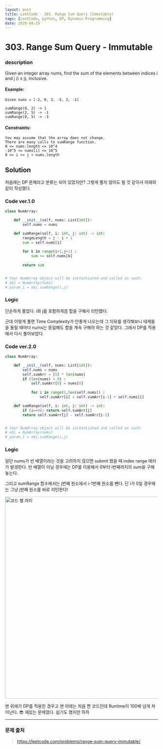 ```yaml
---
layout: post
title: LeetCode - 303. Range Sum Query (Immutable)
tags: [LeetCode, python, DP, Dynamic-Programming]
date: 2020-08-29
---
```


# 303. Range Sum Query - Immutable

### description

Given an integer array nums, find the sum of the elements between indices i and j (i ≤ j), inclusive.

#### Example:

```
Given nums = [-2, 0, 3, -5, 2, -1]

sumRange(0, 2) -> 1
sumRange(2, 5) -> -1
sumRange(0, 5) -> -3
```

#### Constraints:

```
You may assume that the array does not change.
There are many calls to sumRange function.
0 <= nums.length <= 10^4
-10^5 <= nums[i] <= 10^5
0 <= i <= j < nums.length
```

## Solution

처음에는 DP 문제라고 분류는 되어 있었지만? 그렇게 풀지 않아도 될 것 같아서 아래와 같이 작성했다.

### Code ver.1.0

```python
class NumArray:

    def __init__(self, nums: List[int]):
        self.nums = nums

    def sumRange(self, i: int, j: int) -> int:
        rangeLength = j - i + 1
        sum = self.nums[i]
        
        for k in range(i+1,j+1) :
            sum += self.nums[k]
        
        return sum


# Your NumArray object will be instantiated and called as such:
# obj = NumArray(nums)
# param_1 = obj.sumRange(i,j)
```

### Logic

단순하게 풀었다. i와 j를 포함하게끔 합을 구해서 리턴했다.

근데 이렇게 풀면 Time Complexity가 안좋게 나오는데 그 이유를 생각해보니 테케들을 돌릴 때마다 nums는 동일해도 합을 계속 구해야 하는 것 같았다.
그래서 DP를 적용해서 다시 풀어보았다.

### Code ver.2.0

```python
class NumArray:

    def __init__(self, nums: List[int]):
        self.nums = nums
        self.sumArr = [0] * len(nums)
        if (len(nums) > 0) :
            self.sumArr[0] = nums[0]
        
            for i in range(1,len(self.nums)) :
                self.sumArr[i] = self.sumArr[i-1] + self.nums[i]

    def sumRange(self, i: int, j: int) -> int:
        if (i==0): return self.sumArr[j]
        return self.sumArr[j] - self.sumArr[i-1]


# Your NumArray object will be instantiated and called as such:
# obj = NumArray(nums)
# param_1 = obj.sumRange(i,j)
```

### Logic

일단 nums가 빈 배열이라는 것을 고려하지 않으면 submit 했을 때 index range 에러가 발생한다.
빈 배열이 아닐 경우에는 DP를 이용해서 0부터 i번째까지의 sum을 구해놓는다.

그리고 sumRange 함수에서는 j번째 원소에서 i-1번째 원소를 뺀다.
단 i가 0일 경우에는 그냥 j번째 원소를 바로 리턴한다!

<img width="663" alt="코드 별 차이" src="https://user-images.githubusercontent.com/43198553/91631675-5d141a00-ea16-11ea-8a44-d5719f2684f6.png">

맨 위에가 DP를 적용한 경우고 맨 아래는 처음 짠 코드인데 Runtime이 100배 넘게 차이난다. 😎
재밌는 문제였다. 쉽기도 했지만 하하

---

### 문제 출처

> https://leetcode.com/problems/range-sum-query-immutable/